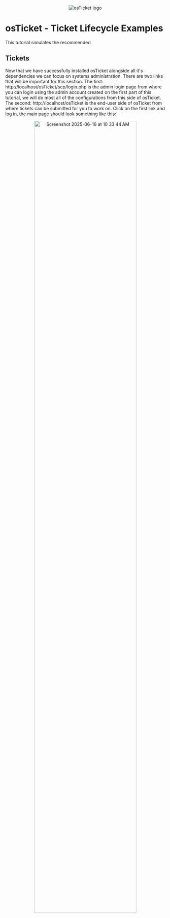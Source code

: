 <p align="center">
<img src="https://i.imgur.com/Clzj7Xs.png" alt="osTicket logo"/>
</p>

<h1>osTicket - Ticket Lifecycle Examples</h1>
This tutorial simulates the recommended <br />


<h2>Tickets</h2>

<p>
</p>
<p>
Now that we have successfully installed osTicket alongside all it's dependencies we can focus on systems administration. There are two links that will be important for this section. The first: http://localhost/osTicket/scp/login.php is the admin login page from where you can login using the admin account created on the first part of this tutorial, we will do most all of the configurations from this side of osTicket. The second: http://localhost/osTicket is the end-user side of osTicket from where tickets can be submitted for you to work on. Click on the first link and log in, the main page should look something like this: 
</p>
<p align="center">
<img alt="Screenshot 2025-06-16 at 10 33 44 AM" src="https://github.com/user-attachments/assets/2a41b0bd-2f63-4e4c-8dbf-20e9e3bb91f3" height=80% width=80%/>
</p>
<br />
